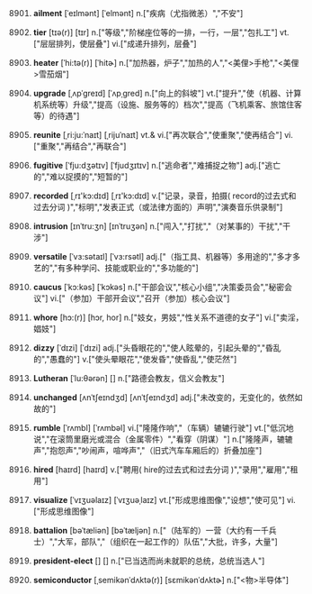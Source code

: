 8901. **ailment**
[ˈeɪlmənt]  [ˈelmənt]
n.["疾病（尤指微恙）","不安"]  

8902. **tier**
[tɪə(r)]  [tɪr]
n.["等级","阶梯座位等的一排，一行，一层","包扎工"]  vt.["层层排列，使层叠"]  vi.["成递升排列，层叠"]  

8903. **heater**
[ˈhi:tə(r)]  [ˈhitɚ]
n.["加热器，炉子","加热的人","<美俚>手枪","<美俚>雪茄烟"]  

8904. **upgrade**
[ˌʌpˈgreɪd]  [ˈʌpˌɡred]
n.["向上的斜坡"]  vt.["提升","使（机器、计算机系统等）升级","提高（设施、服务等的）档次","提高（飞机乘客、旅馆住客等）的待遇"]  

8905. **reunite**
[ˌri:ju:ˈnaɪt]  [ˌrijuˈnaɪt]
vt.& vi.["再次联合","使重聚","使再结合"]  vi.["重聚","再结合","再联合"]  

8906. **fugitive**
[ˈfju:dʒətɪv]  [ˈfjudʒɪtɪv]
n.["逃命者","难捕捉之物"]  adj.["逃亡的","难以捉摸的","短暂的"]  

8907. **recorded**
[ˌrɪ'kɔ:dɪd]  [ˌrɪ'kɔ:dɪd]
v.["记录，录音，拍摄( record的过去式和过去分词 )","标明","发表正式（或法律方面的）声明","演奏音乐供录制"]  

8908. **intrusion**
[ɪnˈtru:ʒn]  [ɪnˈtruʒən]
n.["闯入","打扰","（对某事的）干扰","干涉"]  

8909. **versatile**
[ˈvɜ:sətaɪl]  [ˈvɜ:rsətl]
adj.["（指工具、机器等）多用途的","多才多艺的","有多种学问、技能或职业的","多功能的"]  

8910. **caucus**
[ˈkɔ:kəs]  [ˈkɔkəs]
n.["干部会议","核心小组","决策委员会","秘密会议"]  vi.["（参加）干部开会议","召开（参加）核心会议"]  

8911. **whore**
[hɔ:(r)]  [hɔr, hor]
n.["妓女，男妓","性关系不道德的女子"]  vi.["卖淫，娼妓"]  

8912. **dizzy**
[ˈdɪzi]  [ˈdɪzi]
adj.["头昏眼花的","使人眩晕的，引起头晕的","昏乱的","愚蠢的"]  v.["使头晕眼花","使发昏","使昏乱","使茫然"]  

8913. **Lutheran**
[ˈlu:θərən]  []
n.["路德会教友，信义会教友"]  

8914. **unchanged**
[ʌnˈtʃeɪndʒd]  [ʌnˈtʃeɪndʒd]
adj.["未改变的，无变化的，依然如故的"]  

8915. **rumble**
[ˈrʌmbl]  [ˈrʌmbəl]
vi.["隆隆作响","（车辆）辘辘行驶"]  vt.["低沉地说","在滚筒里磨光或混合（金属零件）","看穿（阴谋）"]  n.["隆隆声，辘辘声","抱怨声","吵闹声，喧哗声","（旧式汽车车厢后的）折叠加座"]  

8916. **hired**
[haɪrd]  [haɪrd]
v.["聘用( hire的过去式和过去分词 )","录用","雇用","租用"]  

8917. **visualize**
[ˈvɪʒuəlaɪz]  [ˈvɪʒuəˌlaɪz]
vt.["形成思维图像","设想","使可见"]  vi.["形成思维图像"]  

8918. **battalion**
[bəˈtæliən]  [bəˈtæljən]
n.["（陆军的）一营（大约有一千兵士）","大军，部队","（组织在一起工作的）队伍","大批，许多，大量"]  

8919. **president-elect**
[]  []
n.["已当选而尚未就职的总统，总统当选人"]  

8920. **semiconductor**
[ˌsemikənˈdʌktə(r)]  [sɛmikənˈdʌktɚ]
n.["<物>半导体"]  

